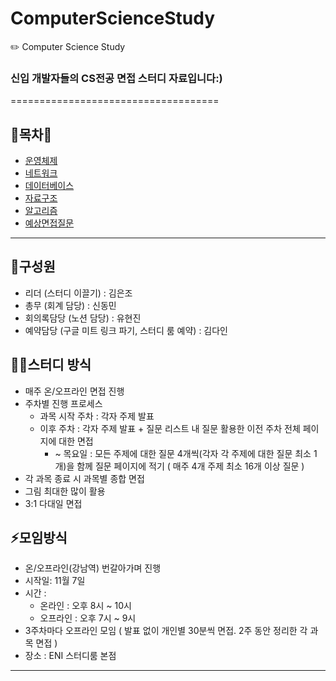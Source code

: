 # ComputerScienceStudy

✏️ Computer Science Study

### 신입 개발자들의 CS전공 면접 스터디 자료입니다:)
====================================
## 🌟목차🌟
- [운영체제](https://github.com/corrvax/ComputerScienceStudy/blob/main/os/%EC%9A%B4%EC%98%81%EC%B2%B4%EC%A0%9C%20%EB%AA%A9%EC%B0%A8.md)
- [네트워크](https://github.com/corrvax/ComputerScienceStudy/blob/main/network/%EB%84%A4%ED%8A%B8%EC%9B%8C%ED%81%AC.md)
- [데이터베이스](https://github.com/corrvax/ComputerScienceStudy/blob/main/DB/DB%EB%AA%A9%EC%B0%A8.md)
- [자료구조](https://github.com/corrvax/ComputerScienceStudy/blob/main/computerStructure/%EC%9E%90%EB%A3%8C%EA%B5%AC%EC%A1%B0.md)
- [알고리즘](https://github.com/corrvax/ComputerScienceStudy/blob/main/algorithm/%EC%95%8C%EA%B3%A0%EB%A6%AC%EC%A6%98.md)
- [예상면접질문](https://github.com/corrvax/ComputerScienceStudy/blob/main/question/%EC%98%88%EC%83%81%EB%A9%B4%EC%A0%91%EC%A7%88%EB%AC%B8.md)
---
## 👤구성원

- 리더 (스터디 이끌기) : 김은조
- 총무 (회계 담당) : 신동민
- 회의록담당 (노션 담당) : 유현진
- 예약담당 (구글 미트 링크 파기, 스터디 룸 예약) : 김다인 

## 🙋‍♂️스터디 방식

- 매주 온/오프라인 면접 진행
- 주차별 진행 프로세스
    - 과목 시작 주차 : 각자 주제 발표
    - 이후 주차 : 각자 주제 발표 + 질문 리스트 내 질문 활용한 이전 주차 전체 페이지에 대한 면접
        - ~ 목요일 : 모든 주제에 대한 질문 4개씩(각자 각 주제에 대한 질문 최소 1개)을 함께 질문 페이지에 적기 ( 매주 4개 주제 최소 16개 이상 질문 )
- 각 과목 종료 시 과목별 종합 면접
- 그림 최대한 많이 활용
- 3:1 다대일 면접

## ⚡️모임방식

- 온/오프라인(강남역) 번갈아가며 진행
- 시작일: 11월 7일
- 시간 :
    - 온라인 : 오후 8시 ~ 10시
    - 오프라인 : 오후 7시 ~ 9시
- 3주차마다 오프라인 모임 ( 발표 없이 개인별 30분씩 면접. 2주 동안 정리한 각 과목 면접 )
- 장소 : ENI 스터디룸 본점


---

